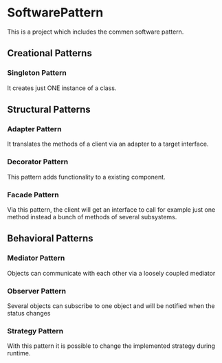 # SoftwarePattern

This is a project which includes the commen software pattern.

## Creational Patterns

### Singleton Pattern
It creates just ONE instance of a class.

## Structural Patterns

### Adapter Pattern
It translates the methods of a client via an adapter to a target interface.

### Decorator Pattern
This pattern adds functionality to a existing component.

### Facade Pattern
Via this pattern, the client will get an interface to call for example just one method instead a bunch of methods of several subsystems.

## Behavioral Patterns

### Mediator Pattern
Objects can communicate with each other via a loosely coupled mediator

### Observer Pattern
Several objects can subscribe to one object and will be notified when the status changes

### Strategy Pattern
With this pattern it is possible to change the implemented strategy during runtime.